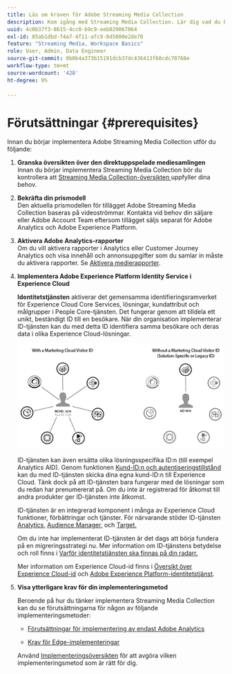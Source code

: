 ```yaml
---
title: Läs om kraven för Adobe Streaming Media Collection
description: Kom igång med Streaming Media Collection. Lär dig vad du behöver för implementering.
uuid: 4c0b37f3-8615-4cc0-b9c9-eeb029067064
exl-id: 85ab1dbd-f4a7-4f11-afc9-8d5000e2de70
feature: "Streaming Media, Workspace Basics"
role: User, Admin, Data Engineer
source-git-commit: 0b0b4a373b15191dcb37dc436413f68cdc70768e
workflow-type: tm+mt
source-wordcount: '428'
ht-degree: 0%

---
```


# Förutsättningar {#prerequisites}

Innan du börjar implementera Adobe Streaming Media Collection utför du följande:

1. **Granska översikten över den direktuppspelade mediesamlingen**<br>
Innan du börjar implementera Streaming Media Collection bör du kontrollera att [ Streaming Media Collection-översikten ](/help/media-overview.md) uppfyller dina behov.

1. **Bekräfta din prismodell**<br>
Den aktuella prismodellen för tillägget Adobe Streaming Media Collection baseras på videoströmmar. Kontakta vid behov din säljare eller Adobe Account Team eftersom tillägget säljs separat för Adobe Analytics och Adobe Experience Platform.

1. **Aktivera Adobe Analytics-rapporter**<br>
Om du vill aktivera rapporter i Analytics eller Customer Journey Analytics och visa innehåll och annonsuppgifter som du samlar in måste du aktivera rapporter. Se [Aktivera medierapporter](/help/reporting/media-reports-enable.md).

1. **Implementera Adobe Experience Platform Identity Service i Experience Cloud**

   **Identitetstjänsten** aktiverar det gemensamma identifieringsramverket för Experience Cloud Core Services, lösningar, kundattribut och målgrupper i People Core-tjänsten. Det fungerar genom att tilldela ett unikt, beständigt ID till en besökare. När din organisation implementerar ID-tjänsten kan du med detta ID identifiera samma besökare och deras data i olika Experience Cloud-lösningar.

   ![ID-tjänstgrafik](assets/mc_id_service_graphic.png)

   ID-tjänsten kan även ersätta olika lösningsspecifika ID:n (till exempel Analytics AID). Genom funktionen [Kund-ID:n och autentiseringstillstånd](https://experienceleague.adobe.com/docs/id-service/using/reference/authenticated-state.html) kan du med ID-tjänsten skicka dina egna kund-ID:n till Experience Cloud. Tänk dock på att ID-tjänsten bara fungerar med de lösningar som du redan har prenumererat på. Om du inte är registrerad för åtkomst till andra produkter ger ID-tjänsten inte åtkomst.

   ID-tjänsten är en integrerad komponent i många av Experience Cloud funktioner, förbättringar och tjänster. För närvarande stöder ID-tjänsten [Analytics,](https://www.adobe.com/marketing-cloud/web-analytics.html) [Audience Manager,](https://www.adobe.com/marketing-cloud/data-management-platform.html) och [Target.](https://www.adobe.com/marketing-cloud/testing-targeting.html)

   Om du inte har implementerat ID-tjänsten är det dags att börja fundera på en migreringsstrategi nu. Mer information om ID-tjänstens betydelse och roll finns i [Varför identitetstjänsten ska finnas på din radarr.](https://theblog.adobe.com/why-new-adobe-marketing-cloud-id-service-should-be-on-your-radar/)

   Mer information om Experience Cloud-id finns i [Översikt över Experience Cloud-id](https://experienceleague.adobe.com/docs/id-service/using/intro/overview.html) och [Adobe Experience Platform-identitetstjänst](https://experienceleague.adobe.com/docs/id-service/using/home.html).

1. **Visa ytterligare krav för din implementeringsmetod**

   Beroende på hur du tänker implementera Streaming Media Collection kan du se förutsättningarna för någon av följande implementeringsmetoder:

   * [Förutsättningar för implementering av endast Adobe Analytics](/help/implementation/media-sdk/setup/prerequisites-analytics.md)

   * [Krav för Edge-implementeringar](/help/implementation/edge/prerequisites-edge.md)

   Använd [Implementeringsöversikten](/help/implementation/overview.md) för att avgöra vilken implementeringsmetod som är rätt för dig.
